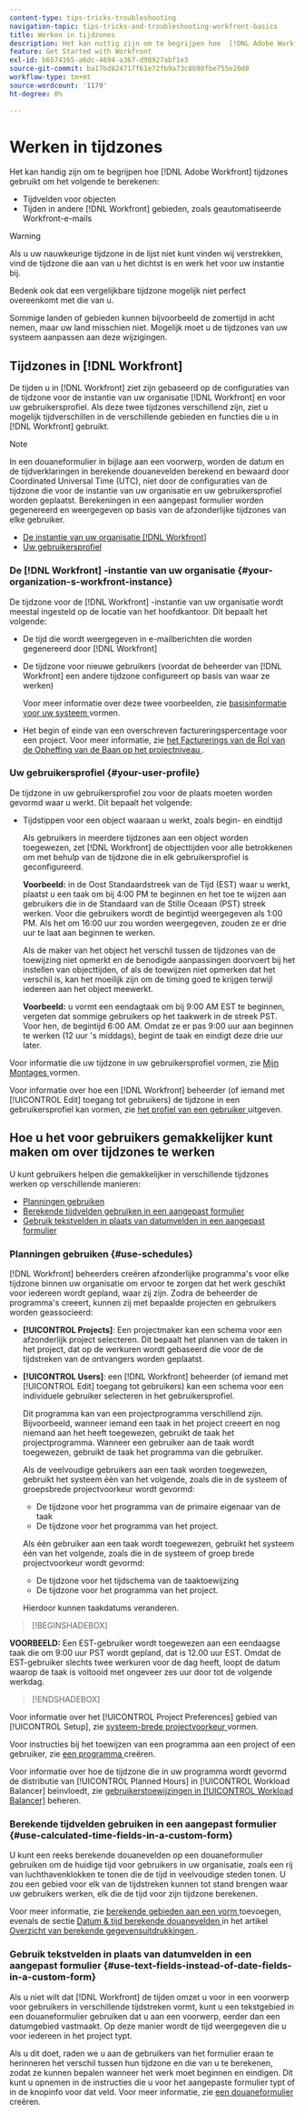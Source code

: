 ```yaml
---
content-type: tips-tricks-troubleshooting
navigation-topic: tips-tricks-and-troubleshooting-workfront-basics
title: Werken in tijdzones
description: Het kan nuttig zijn om te begrijpen hoe  [!DNL Adobe Workfront]  tijdstreken gebruikt om tijdgebieden voor voorwerpen en tijden op andere gebieden zoals e-mails te berekenen.
feature: Get Started with Workfront
exl-id: b6574165-a6dc-4694-a367-d98927abf1e3
source-git-commit: ba17bd824717f61e72fb9a73c8b90fbe755e20d8
workflow-type: tm+mt
source-wordcount: '1179'
ht-degree: 0%

---
```


# Werken in tijdzones

<!-- Audited: 2/2024 -->

<!--<span class="preview">The highlighted information on this page refers to functionality not yet generally available. It is available only in the Preview environment for all customers. After the monthly releases to Production, the same features are also available in the Production environment for customers who enabled fast releases. </span>   

<span class="preview">For information about fast releases, see [Enable or disable fast releases for your organization](/help/quicksilver/administration-and-setup/set-up-workfront/configure-system-defaults/enable-fast-release-process.md). </span>-->

Het kan handig zijn om te begrijpen hoe [!DNL Adobe Workfront] tijdzones gebruikt om het volgende te berekenen:

* Tijdvelden voor objecten
* Tijden in andere [!DNL Workfront] gebieden, zoals geautomatiseerde Workfront-e-mails

>[!WARNING]
>
>Als u uw nauwkeurige tijdzone in de lijst niet kunt vinden wij verstrekken, vind de tijdzone die aan van u het dichtst is en werk het voor uw instantie bij.
>
>Bedenk ook dat een vergelijkbare tijdzone mogelijk niet perfect overeenkomt met die van u.
>
>Sommige landen of gebieden kunnen bijvoorbeeld de zomertijd in acht nemen, maar uw land misschien niet. Mogelijk moet u de tijdzones van uw systeem aanpassen aan deze wijzigingen.


## Tijdzones in [!DNL Workfront]

De tijden u in [!DNL Workfront] ziet zijn gebaseerd op de configuraties van de tijdzone voor de instantie van uw organisatie [!DNL Workfront] en voor uw gebruikersprofiel. Als deze twee tijdzones verschillend zijn, ziet u mogelijk tijdverschillen in de verschillende gebieden en functies die u in [!DNL Workfront] gebruikt.

>[!NOTE]
>
>In een douaneformulier in bijlage aan een voorwerp, worden de datum en de tijdverklaringen in berekende douanevelden berekend en bewaard door Coordinated Universal Time (UTC), niet door de configuraties van de tijdzone die voor de instantie van uw organisatie en uw gebruikersprofiel worden geplaatst. Berekeningen in een aangepast formulier worden gegenereerd en weergegeven op basis van de afzonderlijke tijdzones van elke gebruiker.

* [De instantie van uw organisatie  [!DNL Workfront] ](#your-organization-s-workfront-instance)
* [Uw gebruikersprofiel](#your-user-profile)

### De [!DNL Workfront] -instantie van uw organisatie {#your-organization-s-workfront-instance}

De tijdzone voor de [!DNL Workfront] -instantie van uw organisatie wordt meestal ingesteld op de locatie van het hoofdkantoor. Dit bepaalt het volgende:

* De tijd die wordt weergegeven in e-mailberichten die worden gegenereerd door [!DNL Workfront]
* De tijdzone voor nieuwe gebruikers (voordat de beheerder van [!DNL Workfront] een andere tijdzone configureert op basis van waar ze werken)

  Voor meer informatie over deze twee voorbeelden, zie [ basisinformatie voor uw systeem ](../../administration-and-setup/get-started-wf-administration/configure-basic-info.md) vormen.

* Het begin of einde van een overschreven factureringspercentage voor een project. Voor meer informatie, zie [ het Facturerings van de Rol van de Opheffing van de Baan op het projectniveau ](../../manage-work/projects/project-finances/override-job-role-billing-rates-at-the-project-level.md).

### Uw gebruikersprofiel {#your-user-profile}

De tijdzone in uw gebruikersprofiel zou voor de plaats moeten worden gevormd waar u werkt. Dit bepaalt het volgende:

<!--
* The time shown in your outgoing [!DNL Workfront] email messages
[NOTE FROM LISA: Saeid that dates/times shown in emails are more complicated than how it is described in the article so we decided to comment out this line.]
-->
* Tijdstippen voor een object waaraan u werkt, zoals begin- en eindtijd

  Als gebruikers in meerdere tijdzones aan een object worden toegewezen, zet [!DNL Workfront] de objecttijden voor alle betrokkenen om met behulp van de tijdzone die in elk gebruikersprofiel is geconfigureerd.

  **Voorbeeld:** in de Oost Standaardstreek van de Tijd (EST) waar u werkt, plaatst u een taak om bij 4:00 PM te beginnen en het toe te wijzen aan gebruikers die in de Standaard van de Stille Oceaan (PST) streek werken. Voor die gebruikers wordt de begintijd weergegeven als 1:00 PM. Als het om 16:00 uur zou worden weergegeven, zouden ze er drie uur te laat aan beginnen te werken.

  Als de maker van het object het verschil tussen de tijdzones van de toewijzing niet opmerkt en de benodigde aanpassingen doorvoert bij het instellen van objecttijden, of als de toewijzen niet opmerken dat het verschil is, kan het moeilijk zijn om de timing goed te krijgen terwijl iedereen aan het object meewerkt.

  **Voorbeeld:** u vormt een eendagtaak om bij 9:00 AM EST te beginnen, vergeten dat sommige gebruikers op het taakwerk in de streek PST. Voor hen, de begintijd 6:00 AM. Omdat ze er pas 9:00 uur aan beginnen te werken (12 uur &#39;s middags), begint de taak en eindigt deze drie uur later.

Voor informatie die uw tijdzone in uw gebruikersprofiel vormen, zie [ Mijn Montages ](../../workfront-basics/manage-your-account-and-profile/configuring-your-user-profile/configure-my-settings.md) vormen.

Voor informatie over hoe een [!DNL Workfront] beheerder (of iemand met [!UICONTROL Edit] toegang tot gebruikers) de tijdzone in een gebruikersprofiel kan vormen, zie [ het profiel van een gebruiker ](../../administration-and-setup/add-users/create-and-manage-users/edit-a-users-profile.md) uitgeven.

## Hoe u het voor gebruikers gemakkelijker kunt maken om over tijdzones te werken

U kunt gebruikers helpen die gemakkelijker in verschillende tijdzones werken op verschillende manieren:

* [Planningen gebruiken](#use-schedules)
* [Berekende tijdvelden gebruiken in een aangepast formulier](#use-calculated-time-fields-in-a-custom-form)
* [Gebruik tekstvelden in plaats van datumvelden in een aangepast formulier](#use-text-fields-instead-of-date-fields-in-a-custom-form)

### Planningen gebruiken {#use-schedules}

[!DNL Workfront] beheerders creëren afzonderlijke programma&#39;s voor elke tijdzone binnen uw organisatie om ervoor te zorgen dat het werk geschikt voor iedereen wordt gepland, waar zij zijn. Zodra de beheerder de programma&#39;s creeert, kunnen zij met bepaalde projecten en gebruikers worden geassocieerd:

* **[!UICONTROL Projects]**: Een projectmaker kan een schema voor een afzonderlijk project selecteren. Dit bepaalt het plannen van de taken in het project, dat op de werkuren wordt gebaseerd die voor de de tijdstreken van de ontvangers worden geplaatst.
* **[!UICONTROL Users]**: een [!DNL Workfront] beheerder (of iemand met [!UICONTROL Edit] toegang tot gebruikers) kan een schema voor een individuele gebruiker selecteren in het gebruikersprofiel.

  Dit programma kan van een projectprogramma verschillend zijn. Bijvoorbeeld, wanneer iemand een taak in het project creeert en nog niemand aan het heeft toegewezen, gebruikt de taak het projectprogramma. Wanneer een gebruiker aan de taak wordt toegewezen, gebruikt de taak het programma van die gebruiker.

  Als de veelvoudige gebruikers aan een taak worden toegewezen, gebruikt het systeem één van het volgende, zoals die in de systeem of groepsbrede projectvoorkeur wordt gevormd:

   * De tijdzone voor het programma van de primaire eigenaar van de taak
   * De tijdzone voor het programma van het project.

  Als één gebruiker aan een taak wordt toegewezen, gebruikt het systeem één van het volgende, zoals die in de systeem of groep brede projectvoorkeur wordt gevormd:

   * De tijdzone voor het tijdschema van de taaktoewijzing
   * De tijdzone voor het programma van het project.

  Hierdoor kunnen taakdatums veranderen.

>[!BEGINSHADEBOX]

**VOORBEELD:**
Een EST-gebruiker wordt toegewezen aan een eendaagse taak die om 9:00 uur PST wordt gepland, dat is 12.00 uur EST. Omdat de EST-gebruiker slechts twee werkuren voor de dag heeft, loopt de datum waarop de taak is voltooid met ongeveer zes uur door tot de volgende werkdag.


>[!ENDSHADEBOX]

Voor informatie over het [!UICONTROL Project Preferences] gebied van [!UICONTROL Setup], zie [ systeem-brede projectvoorkeur ](../../administration-and-setup/set-up-workfront/configure-system-defaults/set-project-preferences.md) vormen.

Voor instructies bij het toewijzen van een programma aan een project of een gebruiker, zie [ een programma ](../../administration-and-setup/set-up-workfront/configure-timesheets-schedules/create-schedules.md) creëren.

Voor informatie over hoe de tijdzone die in uw programma wordt gevormd de distributie van [!UICONTROL Planned Hours] in [!UICONTROL Workload Balancer] beïnvloedt, zie [ gebruikerstoewijzingen in [!UICONTROL Workload Balancer]](../../resource-mgmt/workload-balancer/manage-user-allocations-workload-balancer.md) beheren.


### Berekende tijdvelden gebruiken in een aangepast formulier {#use-calculated-time-fields-in-a-custom-form}

U kunt een reeks berekende douanevelden op een douaneformulier gebruiken om de huidige tijd voor gebruikers in uw organisatie, zoals een rij van luchthavenklokken te tonen die de tijd in veelvoudige steden tonen. U zou een gebied voor elk van de tijdstreken kunnen tot stand brengen waar uw gebruikers werken, elk die de tijd voor zijn tijdzone berekenen.

Voor meer informatie, zie [ berekende gebieden aan een vorm ](/help/quicksilver/administration-and-setup/customize-workfront/create-manage-custom-forms/form-designer/design-a-form/add-a-calculated-field.md) toevoegen, evenals de sectie [ Datum &amp; tijd berekende douanevelden ](../../reports-and-dashboards/reports/calc-cstm-data-reports/calculated-data-expressions.md#date) in het artikel [ Overzicht van berekende gegevensuitdrukkingen ](../../reports-and-dashboards/reports/calc-cstm-data-reports/calculated-data-expressions.md).

### Gebruik tekstvelden in plaats van datumvelden in een aangepast formulier {#use-text-fields-instead-of-date-fields-in-a-custom-form}

Als u niet wilt dat [!DNL Workfront] de tijden omzet u voor in een voorwerp voor gebruikers in verschillende tijdstreken vormt, kunt u een tekstgebied in een douaneformulier gebruiken dat u aan een voorwerp, eerder dan een datumgebied vastmaakt. Op deze manier wordt de tijd weergegeven die u voor iedereen in het project typt.

Als u dit doet, raden we u aan de gebruikers van het formulier eraan te herinneren het verschil tussen hun tijdzone en die van u te berekenen, zodat ze kunnen bepalen wanneer het werk moet beginnen en eindigen. Dit kunt u opnemen in de instructies die u voor het aangepaste formulier typt of in de knopinfo voor dat veld. Voor meer informatie, zie [ een douaneformulier ](/help/quicksilver/administration-and-setup/customize-workfront/create-manage-custom-forms/form-designer/design-a-form/design-a-form.md) creëren.

